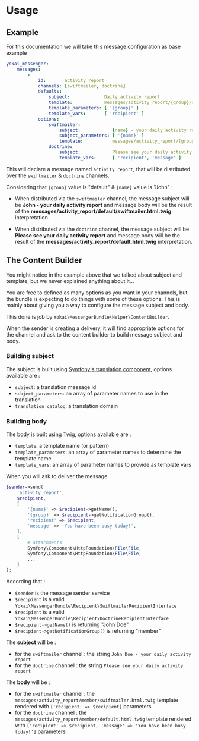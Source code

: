Usage
=====

Example
-------

For this documentation we will take this message configuration as base example

``` yaml
yokai_messenger:
    messages:
        -
            id:       activity_report
            channels: [swiftmailer, doctrine]
            defaults: 
                subject:             Daily activity report
                template:            messages/activity_report/{group}/default.html.twig
                template_parameters: [ '{group}' ]
                template_vars:       [ 'recipient' ]
            options: 
                swiftmailer: 
                    subject:            {name} - your daily activity report
                    subject_parameters: [ '{name}' ]
                    template:           messages/activity_report/{group}/swiftmailer.html.twig
                doctrine: 
                    subject:            Please see your daily activity report
                    template_vars:      [ 'recipient', 'message' ]
```

This will declare a message named `activity_report`, 
that will be distributed over the `swiftmailer` & `doctrine` channels.

Considering that `{group}` value is "default" & `{name}` value is "John" :

- When distributed via the `swiftmailer` channel, 
    the message subject will be **John - your daily activity report**
    and message body will be the result of the **messages/activity_report/default/swiftmailer.html.twig** interpretation.

- When distributed via the `doctrine` channel, 
    the message subject will be **Please see your daily activity report**
    and message body will be the result of the **messages/activity_report/default.html.twig** interpretation.


The Content Builder
-------------------

You might notice in the example above that we talked about subject and template, 
but we never explained anything about it...

You are free to defined as many options as you want in your channels, 
but the bundle is expecting to do things with some of these options.
This is mainly about giving you a way to configure the message subject and body.

This done is job by `Yokai\MessengerBundle\Helper\ContentBuilder`.

When the sender is creating a delivery, it will find appropriate options for the channel and ask to the content builder
to build message subject and body.

### Building subject

The subject is built using [Symfony's translation component](http://symfony.com/doc/current/components/translation.html), 
options available are :

- `subject`: a translation message id
- `subject_parameters`: an array of parameter names to use in the translation
- `translation_catalog`: a translation domain

### Building body

The body is built using [Twig](https://twig.symfony.com/), 
options available are :

- `template`: a template name (or pattern)
- `template_parameters`: an array of parameter names to determine the template name
- `template_vars`: an array of parameter names to provide as template vars


When you will ask to deliver the message 

``` php
$sender->send(
    'activity_report',
    $recipient,
    [
        '{name}' => $recipient->getName(),
        '{group}' => $recipient->getNotificationGroup(),
        'recipient' => $recipient,
        'message' => 'You have been busy today!',
    ],
    [
        # attachments
        Symfony\Component\HttpFoundation\File\File,
        Symfony\Component\HttpFoundation\File\File,
        ...
    ]
);
```

According that :

- `$sender` is the message sender service
- `$recipient` is a valid `Yokai\MessengerBundle\Recipient\SwiftmailerRecipientInterface`
- `$recipient` is a valid `Yokai\MessengerBundle\Recipient\DoctrineRecipientInterface`
- `$recipient->getName()` is returning "John Doe"
- `$recipient->getNotificationGroup()` is returning "member"


The **subject** will be :
- for the `swiftmailer` channel : 
    the string `John Doe - your daily activity report`
- for the `doctrine` channel : 
    the string `Please see your daily activity report`

The **body** will be :
- for the `swiftmailer` channel : 
    the `messages/activity_report/member/swiftmailer.html.twig` template 
    rendered with `['recipient' => $recipient]` parameters
- for the `doctrine` channel : 
    the `messages/activity_report/member/default.html.twig` template 
    rendered with `['recipient' => $recipient, 'message' => 'You have been busy today!']` parameters


